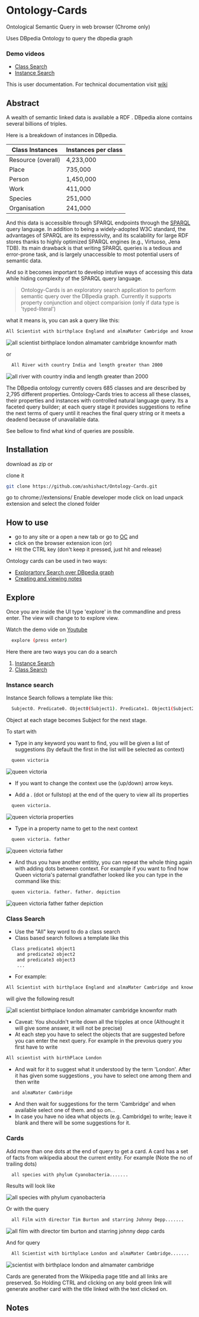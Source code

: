 # Ontology-Cards
Ontological Semantic Query in web browser (Chrome only)

Uses DBpedia Ontology to query the dbpedia graph

### Demo videos
- [Class Search](https://www.youtube.com/watch?v=nhB9rJ1hFo0&list=PLq5JctMvBxongdOiFyXRARcB9iesiVsGm)
- [Instance Search](https://www.youtube.com/watch?v=JXPvDilPoCI&index=2&list=PLq5JctMvBxongdOiFyXRARcB9iesiVsGm)

This is user documentation. For technical documentation visit [wiki](https://github.com/ashishact/Ontology-Cards/wiki)


## Abstract
A wealth of semantic linked data is available a RDF . DBpedia alone contains several billions of triples. 

Here is a breakdown of instances in DBpedia.

| Class	Instances     | Instances per class |
| --------------------|---------------------|
| Resource (overall)	| 4,233,000           |
| Place	              | 735,000             |
| Person	            | 1,450,000           |
| Work	              | 411,000             |
| Species	            | 251,000             |
| Organisation	      | 241,000             |

And this data is accessible through SPARQL endpoints through the [SPARQL](https://www.w3.org/TR/rdf-sparql-query/) query language. In addition to being a widely-adopted W3C standard, the advantages of SPARQL are its expressivity, and its scalability for large RDF stores thanks to highly optimized SPARQL engines (e.g., Virtuoso, Jena TDB). Its main drawback is that writing SPARQL queries is a tedious and error-prone task, and is largely unaccessible to most potential users of semantic data.

And so it becomes important to develop intutive ways of accessing this data while hiding complexity of the SPARQL query language.

> Ontology-Cards is an exploratory search application to perform semantic query over the DBpedia graph. Currently it supports property conjunction and object comparision (only if data type is 'typed-literal')

what it means is, you can ask a query like this:
```bash
All Scientist with birthplace England and almaMater Cambridge and knownFor Math
```

  ![all scientist birthplace london almamater cambridge knownfor math](https://cloud.githubusercontent.com/assets/1690108/14447172/bc431196-007a-11e6-9c39-2a0c9e7d49c2.PNG)

or

```bash
  All River with country India and length greater than 2000
```
![all river with country india and length greater than 2000](https://cloud.githubusercontent.com/assets/1690108/14444862/2f86f20e-0066-11e6-9252-33d2bb3b4c14.PNG)

The DBpedia ontology currently covers 685 classes and are described by 2,795 different properties. Ontology-Cards tries to access all these classes, their properties and instances with controlled natural language query. Its a faceted query builder; at each query stage it provides suggestions to refine the next terms of query until it reaches the final query string or it meets a deadend because of unavailable data.

See bellow to find what kind of queries are possible.

## Installation

download as zip
or

clone it
```bash
git clone https://github.com/ashishact/Ontology-Cards.git
```
go to chrome://extensions/
Enable developer mode
click on load unpack extension and select the cloned folder

## How to use
- go to any site or a open a new tab or go to [OC](http://ashishact.github.io/Ontology-Cards/) and
- click on the browser extension icon (or)
- Hit the CTRL key (don't keep it pressed, just hit and release)



Ontology cards can be used in two ways:
- [Explorartory Search over DBpedia graph](#Explore)
- [Creating and viewing notes](#Notes)

<a name="Explore"></a>
## Explore
Once you are inside the UI type 'explore' in the commandline and press enter. The view will change to to explore view.

Watch the demo vide on [Youtube](https://www.youtube.com/watch?v=nhB9rJ1hFo0&list=PLq5JctMvBxongdOiFyXRARcB9iesiVsGm)

```bash
  explore (press enter)
```
Here there are two ways you can do a search

1. [Instance Search](#Instance-Search)
2. [Class Search](#Class-Search)

<a name="Instance-Search"></a>
### Instance search

Instance Search follows a template like this:
```bash
  Subject0. Predicate0. Object0(Subject1). Predicate1. Object1(Subject2)
```
Object at each stage becomes Subject for the next stage.

To start with

- Type in any keyword you want to find, you will be given a list of suggestions (by default the first in the list will be selected as context)
```bash
  queen victoria
```
  ![queen victoria](https://cloud.githubusercontent.com/assets/1690108/14445940/d31d6670-006e-11e6-956d-e01bf5c43898.PNG)

- If you want to change the context use the (up/down) arrow keys.
  
- Add a . (dot or fullstop) at the end of the query to view all its properties
```bash
  queen victoria.
```

  ![queen victoria properties](https://cloud.githubusercontent.com/assets/1690108/14446287/d4392e60-0071-11e6-8f75-1d9fa60c554d.PNG)
  

- Type in a property name to get to the next context
```bash
  queen victoria. father
```
  ![queen victoria father](https://cloud.githubusercontent.com/assets/1690108/14446403/6f9a4762-0073-11e6-8c4e-815756e7dfa6.PNG)
  
- And thus you have another entitity, you can repeat the whole thing again with adding dots between context. For example if you want to find how Queen victoria's paternal grandfather looked like you can type in the command like this:
```bash
  queen victoria. father. father. depiction
```
  ![queen victoria father father depiction](https://cloud.githubusercontent.com/assets/1690108/14446777/304ab598-0077-11e6-930f-5418bd63a40d.PNG)

<a name="Class-Search"></a>
### Class Search
- Use the "All" key word to do a class search
- Class based search follows a template like this
```bash
  Class predicate1 object1
    and predicate2 object2
    and predicate3 object3
    ...
```
- For example:
```bash
All Scientist with birthplace England and almaMater Cambridge and knownFor Math
```
will give the following result

  ![all scientist birthplace london almamater cambridge knownfor math](https://cloud.githubusercontent.com/assets/1690108/14447172/bc431196-007a-11e6-9c39-2a0c9e7d49c2.PNG)

- Caveat: You shouldn't write down all the tripples at once (Althought it will give some answer, it will not be precise)
- At each step you have to select the objects that are suggested before you can enter the next query. For example in the prevoius query you first have to write
```bash
All scientist with birthPlace London
```
- And wait for it to suggest what it understood by the term 'London'. After it has given some suggestions , you have to select one among them and then write 
```bast
  and almaMater Cambridge
```
- And then wait for suggestions for the term 'Cambridge' and when available select one of them. and so on...
- In case you have no idea what objects (e.g. Cambridge) to write; leave it blank and there will be some suggestions for it.

<a name="Cards"></a>
### Cards
Add more than one dots at the end of query to get a card. A card has a set of facts from wikipedia about the current entity. For example (Note the no of trailing dots)
```bash
  all species with phylum Cyanobacteria.......
```
Results will look like

  ![all species with phylum cyanobacteria](https://cloud.githubusercontent.com/assets/1690108/14451454/e49855b4-00a4-11e6-8fe4-59bff42345ef.png)
  
Or with the query
```bash
  all Film with director Tim Burton and starring Johnny Depp.......
```

  ![all film with director tim burton and starring johnny depp cards](https://cloud.githubusercontent.com/assets/1690108/14451531/7b8540ea-00a5-11e6-8bec-1d4e3cd27021.png)


And for query
```bash
  All Scientist with birthplace London and almaMater Cambridge.......
```
  ![scientist with birthplace london and almamater cambridge](https://cloud.githubusercontent.com/assets/1690108/14534012/fe4a454e-0284-11e6-8883-a7316979b0d3.png)



Cards are generated from the Wikipedia page title and all links are preserved. So Holding CTRL and clicking on any bold green link will generate another card with the title linked with the text clicked on.


<a name="Notes"></a>
## Notes

